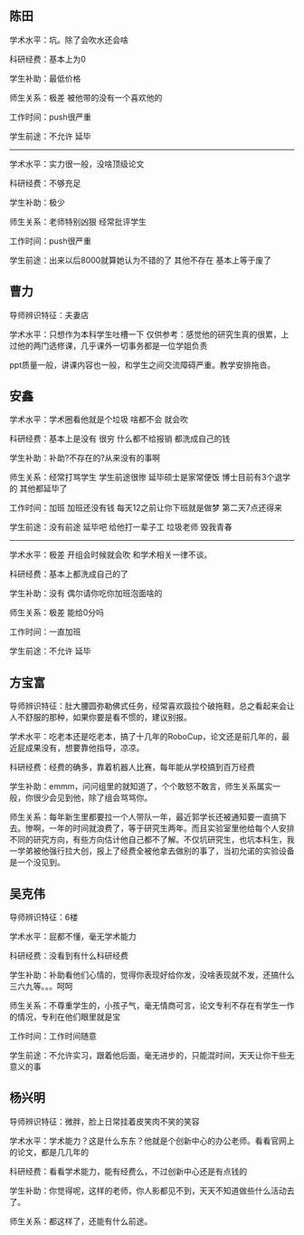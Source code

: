 ## 陈田

学术水平：坑。除了会吹水还会啥

科研经费：基本上为0

学生补助：最低价格

师生关系：极差 被他带的没有一个喜欢他的 

工作时间：push很严重

学生前途：不允许 延毕

---

学术水平：实力很一般，没啥顶级论文

科研经费：不够充足

学生补助：极少

师生关系：老师特别凶狠 经常批评学生

工作时间：push很严重

学生前途：出来以后8000就算她认为不错的了 其他不存在 基本上等于废了

## 曹力

导师辨识特征：夫妻店
 
学术水平：只想作为本科学生吐槽一下 仅供参考：感觉他的研究生真的很累，上过他的两门选修课，几乎课外一切事务都是一位学姐负责
 
ppt质量一般，讲课内容也一般，和学生之间交流障碍严重。教学安排拖沓。

## 安鑫

学术水平：学术圈看他就是个垃圾 啥都不会 就会吹

科研经费：基本上是没有 很穷 什么都不给报销 都洗成自己的钱

学生补助：补助?不存在的?从来没有的事啊

师生关系：经常打骂学生 学生前途很惨 延毕硕士是家常便饭 博士目前有3个退学的 其他都延毕了

工作时间：加班 加班还没有钱 每天12之前让你下班就是做梦 第二天7点还得来

学生前途：没有前途 延毕吧 给他打一辈子工 垃圾老师 毁我青春

---

学术水平：极差 开组会时候就会吹 和学术相关一律不谈。

科研经费：基本上都洗成自己的了

学生补助：没有 偶尔请你吃你加班泡面啥的

师生关系：极差 能给0分吗 

工作时间：一直加班 

学生前途：不允许 延毕

## 方宝富

导师辨识特征：肚大腰圆弥勒佛式任务，经常喜欢趿拉个破拖鞋，总之看起来会让人不舒服的那种，如果你要是看不惯的，建议别报。
 
学术水平：吃老本还是吃老本，搞了十几年的RoboCup，论文还是前几年的，最近屁成果没有，想要靠他指导，凉凉。
 
科研经费：经费的确多，靠着机器人比赛，每年能从学校搞到百万经费
 
学生补助：emmm，问问组里的就知道了，个个敢怒不敢言，师生关系属实一般，你很少会见到他，除了组会骂骂你。
 
师生关系：每年新生里都要拉一个人带队一年，最近郭学长还被通知要一直搞下去。惨啊，一年的时间就浪费了，等于研究生两年。而且实验室里他给每个人安排不同的研究方向，有些方向估计他自己都不了解。不仅坑研究生，也坑本科生，我一学弟被他强行拉大创，报上了经费全被他拿去做别的事了，当初允诺的实验设备是一个没见到。

## 吴克伟

导师辨识特征：6楼

学术水平：屁都不懂，毫无学术能力

科研经费：没看到有什么科研经费

学生补助：补助看他们心情的，觉得你表现好给你发，没啥表现就不发，还搞什么三六九等。。。呵呵

师生关系：不尊重学生的，小孩子气，毫无情商可言，论文专利不存在有学生一作的情况，专利在他们眼里就是宝

工作时间：工作时间随意

学生前途：不允许实习，跟着他后面，毫无进步的，只能混时间，天天让你干些无意义的事

## 杨兴明

导师辨识特征：微胖，脸上日常挂着皮笑肉不笑的笑容
 
学术水平：学术能力？这是什么东东？他就是个创新中心的办公老师。看看官网上的论文，都是几几年的
 
科研经费：看看学术能力，能有经费么，不过创新中心还是有点钱的
 
学生补助：你觉得呢，这样的老师，你人影都见不到，天天不知道做些什么活动去了。
 
师生关系：都这样了，还能有什么前途。




